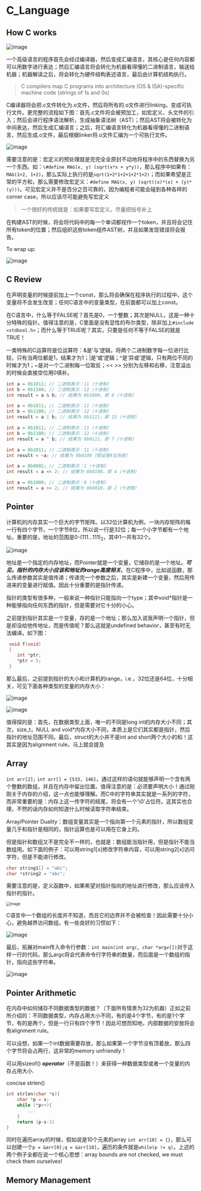 # C_Language

## How C works

![image](img/14.png)

一个高级语言的程序首先会经过编译器，然后变成汇编语言，其核心是任何内容都可以用数字进行表达；然后汇编语言将会转化为机器看得懂的二进制语言，输送给机器；机器解读之后，将会转化为硬件结构表述语言，最后由计算机结构执行。

> C compilers map C programs into architecture (OS & ISA)-specific  machine code (strings of 1s and 0s)

C编译器将会把.c文件转化为.o文件，然后将所有的.o文件进行linking，变成可执行文件。更完整的流程如下图：首先.c文件将会被预加工，如宏定义、头文件的引入；然后会进行程序语法解析，生成抽象语法树（AST）；然后AST将会被转化为中间表达，然后生成汇编语言；之后，将汇编语言转化为机器看得懂的二进制语言，然后生成.o文件，最后根据linker将.o文件汇编为一个可执行文件。

![image](img/15.png)

需要注意的是：宏定义的预处理就是完完全全原封不动地将程序中的东西替换为另一个东西。如：`\#define MAG(x, y) (sqrt(x*x + y*y))`，那么程序中如果有：`MAG(1+2, 1+2)`，那么实际上执行的是`sqrt(1+2*1+2+1+2*1+2)`；而如果希望是正常的平方和，那么需要修改宏定义：`#define MAG(x, y) (sqrt((x)*(x) + (y)*(y)))`。可见宏定义并不是百分之百可靠的，因为编程者可能会碰到各种各样的corner case，所以应该尽可能避免写宏定义

> 一个很好的传统就是：如果要写宏定义，尽量把括号补上

在构建AST的时候，将会将代码中的每一个单词都视作一个token，并且将会记住所有token的位置；然后组织这些token组件AST树，并且如果发现错误将会报告。

To wrap up:

![image](img/16.png)

## C Review

在声明变量的时候提前加上一个const，那么将会确保在程序执行的过程中，这个变量将不会发生改变；任何C语言中的变量类型，在前面都可以加上const。

在C语言中，什么等于FALSE呢？首先是0，一个整数；其次是NULL，这是一种十分特殊的指针。值得注意的是，C里面是没有显性的布尔类型，除非加上`#include <stdbool.h>`；而什么等于TRUE呢？其实，只要是任何不等于FALSE的就是TRUE！

一类特殊的C运算符是位运算符：&是‘与’逻辑，将两个二进制数字每一位进行比较，只有当两位都是1，结果才为1；|是‘或’逻辑；^是‘异或’逻辑，只有两位不同的时候才为1；~是对一个二进制每一位取反；<< >> 分别为左移和右移，注意溢出的时候会直接空位用0填补。

````c
int a = 0b1011; // 二进制表示：11（十进制）
int b = 0b1100; // 二进制表示：12（十进制）
int result = a & b; // 结果为 0b1000，即 8（十进制）

int a = 0b1011; // 二进制表示：11（十进制）
int b = 0b1100; // 二进制表示：12（十进制）
int result = a | b; // 结果为 0b1111，即 15（十进制）

int a = 0b1011; // 二进制表示：11（十进制）
int b = 0b1100; // 二进制表示：12（十进制）
int result = a ^ b; // 结果为 0b0111，即 7（十进制）

int a = 0b1011; // 二进制表示：11（十进制）
int result = ~a; // 结果为 0b0100（假设是4位系统）

int a = 0b0001; // 二进制表示：1（十进制）
int result = a << 2; // 结果为 0b0100，即 4（十进制）

int a = 0b1000; // 二进制表示：8（十进制）
int result = a >> 2; // 结果为 0b0010，即 2（十进制）
````

## Pointer

计算机的内存其实一个巨大的字节矩阵。以32位计算机为例，一块内存矩阵的每一行有四个字节，一个字节8位，所以说一行是32位；每一个小字节都有一个地址。重要的是，地址的范围是0-$(111...111)_2$，其中1一共有32个。

![image](img/17.png)

地址是一个指定的内存地址，而Pointer就是一个变量，它储存的是一个地址。***可见，指针的内存大小应该和地址的range高度相关***。在C程序中，比如说函数，那么传递参数其实是值传递；传递完一个参数之后，其实是新建一个变量，然后用传进来的变量进行赋值。因此十分重要的是指针传递。

指针的类型有很多种，一般来说一种指针只能指向一个type；其中void*指针是一种能够指向任何东西的指针，但是需要对它十分的小心。

之前提到指针其实是一个变量，存的是一个地址；那么加入说我声明一个指针，但是却没给他传地址，而是传值呢？那么这就是undefined behavior，甚至有时无法编译。如下图：

````c
 void f(void)
 {
 	int *ptr;
 	*ptr = 5;
 }
````

那么最后，之前提到指针的大小和计算机的range，i.e.，32位还是64位，十分相关，可见下面各种类型的变量的内存大小：

![image](img/18.png)

![image](img/19.png)

值得探的是：首先，在数据类型上面，唯一的不同是long int的内存大小不同；其次，size_t，NULL and void*内存大小不同，本质上是它们其实都是指针，然后指针的地址范围不同。最后，struct的大小并不是int and short两个大小的和！这其实是因为alignment rule，马上就会提及

## Array

`int arr[2];` `int arr[] = {533, 146}`，通过这样的语句就能够声明一个含有两个整数的数组，并且在内存中留出位置。值得注意的是：必须要声明大小！通过刚刚关于内存的介绍，这一点也能够理解。而C中的字符串其实就是一系列的字符，而非常重要的是：内存上这一传字符的结尾，将会有一个‘\0’占位符。这其实也合理，不然的话内存如何知道什么时候读取字符串结束。

Array/Pointer Duality：数组变量其实是一个指向第一个元素的指针，所以数组变量几乎和指针是相同的，指针运算也是可以用在它身上的。

但是指针和数组又不是完全不一样的，也就是：数组能当指针用，但是指针不能当数组用。如下面的例子：可以用string1[x]修改字符串内容，可以用string2[x]访问字符，但是不能进行修改。

````c
char string1[] = "abc";
char *string2 = "abc";
````

需要注意的是，定义函数中，如果希望对指针指向的地址进行修改，那么应该传入指针的指针。

<img src="img/20.png" alt="image" style="zoom: 67%;" />

C语言中一个数组的长度并不知道，而且它的边界并不会被检查！因此需要十分小心，避免越界访问数组。有一些良好的习惯如下：

![image](img/22.png)

最后，拓展对main传入命令行参数：`int main(int argc, char *argv[])`对于这样一行的代码，那么argc将会代表命令行字符串的数量，而后面是一个数组的指针，指向这些字符串。

![image](img/21.png)

## Pointer Arithmetic

在内存中如何储存不同数据类型的数据？（下面所有情景为32为机器）正如之前所介绍的：不同数据类型，内存占用大小不同，有的是4个字节，有的是1个字节，有的是两个，但是一行只有四个字节！因此可想而知地，内部数据的安放将会有alignment rule。

可以设想，如果一个int数据需要存放，那么如果第一个字节没有顶着放，那么四个字节将会占两行，这非常的memory unfriendly！

可以用sizeof() ***operator***（不是函数！）来获得一种数据类型或者一个变量的内存占用大小.

concise strlen()

````c
int strlen(char *s){
    char *p = s;
    while (*p++){
        ...
    }
    return (p-s-1)
}
````

同时在遍历array的时候，假如说是10个元素的array `int arr[10] = {}`，那么可以创建一个`p = &arr[0];q = &arr[10]`，遍历的条件就是`while(p != q)`。上述的两个例子全都在说一个核心思想：array bounds are not checked, we must check them ourselves!

## Memory Management

